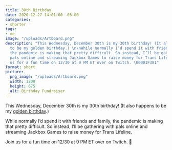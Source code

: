 ```yaml
---
title: 30th Birthday
date: 2020-12-27 14:01:00 -05:00
categories:
- shorter
tags:
- me
image: "/uploads/Artboard.png"
description: "This Wednesday, December 30th is my 30th birthday! (It also happens
  to be my golden birthday.) \n\nWhile normally I’d spend it with friends and family,
  the pandemic is making that pretty difficult. So instead, I’ll be gathering with
  pals online and streaming Jackbox Games to raise money for Trans Lifeline.\n\nJoin
  us for a fun time on 12/30 at 9 PM ET over on Twitch. \U0001F381"
format: short
picture:
  png_image: "/uploads/Artboard.png"
  width: 1200
  height: 675
  alt: Birthday Fundraiser
---
```


This Wednesday, December 30th is my 30th birthday! (It also happens to be my [golden birthday](https://www.urbandictionary.com/define.php?term=golden%20birthday).) 

While normally I’d spend it with friends and family, the pandemic is making that pretty difficult. So instead, I’ll be gathering with pals online and streaming Jackbox Games to raise money for Trans Lifeline.


Join us for a fun time on 12/30 at 9 PM ET over on Twitch. 🎁